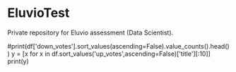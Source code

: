 # EluvioTest
Private repository for Eluvio assessment (Data Scientist). 


#print(df['down_votes'].sort_values(ascending=False).value_counts().head())
y = [x for x in df.sort_values('up_votes',ascending=False)['title'][:10]]
print(y)
